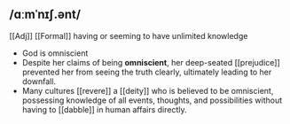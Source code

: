 ## /ɑːmˈnɪʃ.ənt/
[[Adj]]  [[Formal]]
having or seeming to have unlimited knowledge 

- God is omniscient
- Despite her claims of being **omniscient**, her deep-seated [[prejudice]] prevented her from seeing the truth clearly, ultimately leading to her downfall.
- Many cultures [[revere]] a [[deity]] who is believed to be omniscient, possessing knowledge of all events, thoughts, and possibilities without having to [[dabble]] in human affairs directly.
